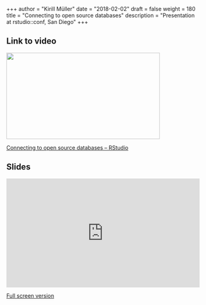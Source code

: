 +++
author = "Kirill Müller"
date = "2018-02-02"
draft = false
weight = 180
title = "Connecting to open source databases"
description = "Presentation at rstudio::conf, San Diego"
+++

## Link to video

<p><a href="https://www.rstudio.com/resources/videos/connecting-to-open-source-databases/?wvideo=yf1vdwugk5"><img src="https://embedwistia-a.akamaihd.net/deliveries/6cc6be1f7e21a6ecd6640c0068ecd86a94c235d0.jpg?image_play_button_size=2x&amp;image_crop_resized=960x540&amp;image_play_button=1&amp;image_play_button_color=4287c7e0" style="width: 400px; height: 225px;" width="400" height="225"></a></p><p><a href="https://www.rstudio.com/resources/videos/connecting-to-open-source-databases/?wvideo=yf1vdwugk5">Connecting to open source databases – RStudio</a></p>


## Slides

<div style="position:relative;padding-top:56.25%;">
  <iframe src="https://goo.gl/8sJLLp" frameborder="0" allowfullscreen
    style="position:absolute;top:0;left:0;width:100%;height:100%;"></iframe>
</div>

<a href="https://goo.gl/8sJLLp" target="_blank">Full screen version</a>
